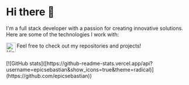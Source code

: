 # Hi there 👋

I'm a full stack developer with a passion for creating innovative solutions. Here are some of the technologies I work with:

<img align="left" alt="Visual Studio Code" width="26px" src="https://user-images.githubusercontent.com/25181517/192108891-d86b6220-e232-423a-bf5f-90903e6887c3.png"/>


Feel free to check out my repositories and projects!

</br>
[![GitHub stats]([https://github-readme-stats.vercel.app/api?username=epicsebastian&show_icons=true&theme=radical)](https://github.com/epicsebastian))
